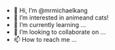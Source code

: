 - 👋 Hi, I’m @mrmichaelkang
- 👀 I’m interested in animeand cats!
- 🌱 I’m currently learning ...
- 💞️ I’m looking to collaborate on ...
- 📫 How to reach me ...

<!---
mrmichaelkang/mrmichaelkang is a ✨ special ✨ repository because its `README.md` (this file) appears on your GitHub profile.
You can click the Preview link to take a look at your changes.
--->
